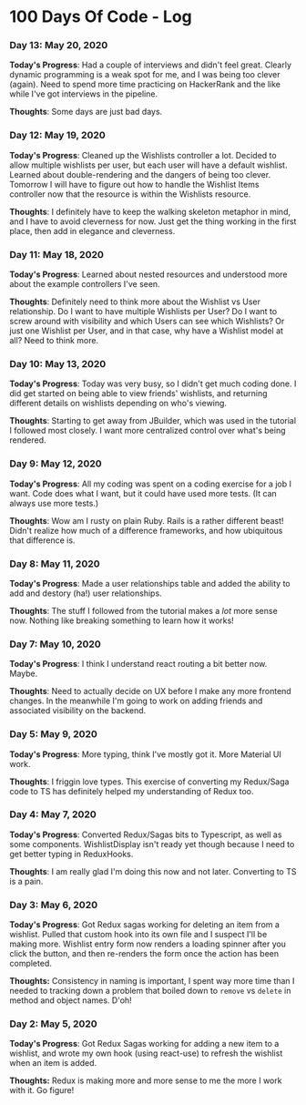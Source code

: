 # 100 Days Of Code - Log

### Day 13: May 20, 2020

**Today's Progress**: Had a couple of interviews and didn't feel great.  Clearly dynamic programming is a weak spot for me, and I was being too clever (again).  Need to spend more time practicing on HackerRank and the like while I've got interviews in the pipeline.

**Thoughts**: Some days are just bad days.

### Day 12: May 19, 2020

**Today's Progress**: Cleaned up the Wishlists controller a lot.  Decided to allow multiple wishlists per user, but each user will have a default wishlist.  Learned about double-rendering and the dangers of being too clever.  Tomorrow I will have to figure out how to handle the Wishlist Items controller now that the resource is within the Wishlists resource.

**Thoughts**: I definitely have to keep the walking skeleton metaphor in mind, and I have to avoid cleverness for now.  Just get the thing working in the first place, then add in elegance and cleverness.  

### Day 11: May 18, 2020

**Today's Progress**: Learned about nested resources and understood more about the example controllers I've seen.

**Thoughts**: Definitely need to think more about the Wishlist vs User relationship.  Do I want to have multiple Wishlists per User?  Do I want to screw around with visibility and which Users can see which Wishlists?  Or just one Wishlist per User, and in that case, why have a Wishlist model at all?  Need to think more.

### Day 10: May 13, 2020

**Today's Progress**: Today was very busy, so I didn't get much coding done.  I did get started on being able to view friends' wishlists, and returning different details on wishlists depending on who's viewing.

**Thoughts**: Starting to get away from JBuilder, which was used in the tutorial I followed most closely.  I want more centralized control over what's being rendered.

### Day 9: May 12, 2020

**Today's Progress**: All my coding was spent on a coding exercise for a job I want.  Code does what I want, but it could have used more tests.  (It can always use more tests.)

**Thoughts**: Wow am I rusty on plain Ruby.  Rails is a rather different beast!  Didn't realize how much of a difference frameworks, and how ubiquitous that difference is.

### Day 8: May 11, 2020

**Today's Progress**: Made a user relationships table and added the ability to add and destory (ha!) user relationships.

**Thoughts**: The stuff I followed from the tutorial makes a _lot_ more sense now.  Nothing like breaking something to learn how it works!

### Day 7: May 10, 2020

**Today's Progress**: I think I understand react routing a bit better now.  Maybe.

**Thoughts**: Need to actually decide on UX before I make any more frontend changes.  In the meanwhile I'm going to work on adding friends and associated visibility on the backend.

### Day 5: May 9, 2020

**Today's Progress**: More typing, think I've mostly got it.  More Material UI work.

**Thoughts**: I friggin love types.  This exercise of converting my Redux/Saga code to TS has definitely helped my understanding of Redux too.

### Day 4: May 7, 2020

**Today's Progress**: Converted Redux/Sagas bits to Typescript, as well as some components.  WishlistDisplay isn't ready yet though because I need to get better typing in ReduxHooks.

**Thoughts**:  I am really glad I'm doing this now and not later.  Converting to TS is a pain.

### Day 3: May 6, 2020

**Today's Progress**: Got Redux sagas working for deleting an item from a wishlist.  Pulled that custom hook into its own file and I suspect I'll be making more.  Wishlist entry form now renders a loading spinner after you click the button, and then re-renders the form once the action has been completed.

**Thoughts:** Consistency in naming is important, I spent way more time than I needed to tracking down a problem that boiled down to `remove` vs `delete` in method and object names.  D'oh!

### Day 2: May 5, 2020

**Today's Progress**: Got Redux Sagas working for adding a new item to a wishlist, and wrote my own hook (using react-use) to refresh the wishlist when an item is added.

**Thoughts:** Redux is making more and more sense to me the more I work with it.  Go figure!
